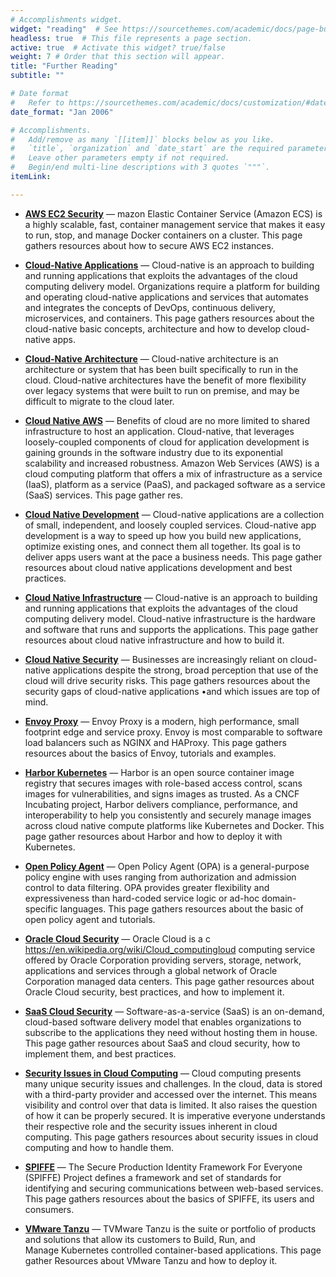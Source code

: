 ```yaml
---
# Accomplishments widget.
widget: "reading"  # See https://sourcethemes.com/academic/docs/page-builder/
headless: true  # This file represents a page section.
active: true  # Activate this widget? true/false
weight: 7 # Order that this section will appear.
title: "Further Reading"
subtitle: ""

# Date format
#   Refer to https://sourcethemes.com/academic/docs/customization/#date-format
date_format: "Jan 2006"

# Accomplishments.
#   Add/remove as many `[[item]]` blocks below as you like.
#   `title`, `organization` and `date_start` are the required parameters.
#   Leave other parameters empty if not required.
#   Begin/end multi-line descriptions with 3 quotes `"""`.
itemLink:

---
```


- **[AWS EC2 Security](/display/containers/aws+ec2+security)** — mazon Elastic Container Service (Amazon ECS) is a highly scalable, fast, container management service that makes it easy to run, stop, and manage&nbsp;Docker&nbsp;containers on a cluster.&nbsp;This page gathers resources about how to secure AWS EC2 instances.

- **[Cloud-Native Applications](/display/containers/cloud-native+applications)** — Cloud-native is an approach to building and running applications that exploits the advantages of the cloud computing delivery model.&nbsp;Organizations require a platform for building and operating cloud-native applications and services that automates and integrates the concepts of DevOps, continuous delivery, microservices, and containers. This page gathers resources about the cloud-native basic concepts, architecture and how to develop cloud-native apps.

- **[Cloud-Native Architecture](/display/containers/cloud-native-architecture)** — Cloud-native architecture is an architecture or system that has been built specifically to run in the cloud. Cloud-native architectures have the benefit of more flexibility over legacy systems that were built to run on premise, and may be difficult to migrate to the cloud later.
- **[Cloud Native AWS](/display/containers/cloud+native+aws)** — Benefits of cloud are no more limited to shared infrastructure to host an application. Cloud-native, that leverages loosely-coupled components of cloud for application development is gaining grounds in the software industry due to its exponential scalability and increased robustness.&nbsp;Amazon Web Services (AWS) is a cloud computing platform that offers a mix of infrastructure as a service (IaaS), platform as a service (PaaS), and packaged software as a service (SaaS) services. This page gather res.
- **[Cloud Native Development](/display/containers/cloud+native+development)** — Cloud-native applications are a collection of small, independent, and loosely coupled services. Cloud-native app development is a way to speed up how you build new applications, optimize existing ones, and&nbsp;connect them all together. Its goal is to deliver apps users want at the pace a business needs. This page gather resources about cloud native applications development and best practices.
- **[Cloud Native Infrastructure](/display/containers/cloud+native+infrastructure)** — Cloud-native is an approach to building and running applications that exploits the advantages of the cloud computing delivery model.&nbsp;Cloud-native infrastructure is the hardware and software that runs and supports the applications. This page gather resources about cloud native infrastructure and how to build it.
- **[Cloud Native Security](/display/containers/cloud+native+security)** — Businesses are increasingly reliant on cloud-native applications despite the strong, broad perception that use of the cloud will drive security risks. This page gathers resources about the security gaps of cloud-native applications •and which issues are top of mind.
- **[Envoy Proxy](/display/containers/envoy+proxy)** — Envoy Proxy is a modern, high performance, small footprint edge and service proxy. Envoy is most comparable to software load balancers such as NGINX and HAProxy. This page gathers resources about the basics of Envoy, tutorials and examples.
- **[Harbor Kubernetes](/display/containers/harbor+kubernetes)** — Harbor is an open source container image registry that secures images with role-based access control, scans images for vulnerabilities, and signs images as trusted. As a CNCF Incubating project, Harbor delivers compliance, performance, and interoperability to help you consistently and securely manage images across cloud native compute platforms like Kubernetes and Docker. This page gather resources about Harbor and how to deploy it with Kubernetes.
- **[Open Policy Agent](/display/containers/open+policy+agent)** — Open Policy Agent (OPA) is a general-purpose policy engine with uses ranging from authorization and admission control to data filtering. OPA provides greater flexibility and expressiveness than hard-coded service logic or ad-hoc domain-specific languages.&nbsp;This page gathers resources about the basic of open policy agent and tutorials.
- **[Oracle Cloud Security](/display/containers/oracle+cloud+security)** — Oracle Cloud is a&nbsp;c https://en.wikipedia.org/wiki/Cloud_computingloud computing&nbsp;service offered by&nbsp;Oracle Corporation&nbsp;providing servers, storage, network, applications and services through a global network of Oracle Corporation managed data centers. This page gather resources about Oracle Cloud security, best practices, and how to implement it.
- **[SaaS Cloud Security](/display/containers/saas+cloud+security)** — Software-as-a-service (SaaS) is an on-demand, cloud-based software delivery model that enables organizations to subscribe to the applications they need without hosting them in house. This page gather resources about SaaS and cloud security, how to implement them, and best practices.
- **[Security Issues in Cloud Computing](/display/containers/security+issues+in+cloud+computing)** — Cloud computing presents many unique security issues and challenges. In the cloud, data is stored with a third-party provider and accessed over the internet. This means visibility and control over that data is limited. It also raises the question of how it can be properly secured. It is imperative everyone understands their respective role and the security issues inherent in cloud computing.&nbsp;This page gathers resources about&nbsp;security issues in cloud computing and how to handle them.
- **[SPIFFE](/display/containers/spiffe)** — The Secure Production Identity Framework For Everyone (SPIFFE) Project defines a framework and set of standards for identifying and securing communications between web-based services. This page gathers resources about the basics of SPIFFE, its users and consumers.
- **[VMware Tanzu](/display/containers/vmware+tanzu)** — TVMware Tanzu is the suite or portfolio of products and solutions that allow its customers to Build, Run, and Manage&nbsp;Kubernetes&nbsp;controlled container-based applications. This page gather&nbsp;Resources about VMware Tanzu and how to deploy it.

